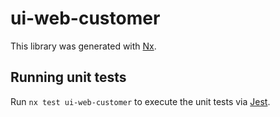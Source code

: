 # ui-web-customer

This library was generated with [Nx](https://nx.dev).

## Running unit tests

Run `nx test ui-web-customer` to execute the unit tests via [Jest](https://jestjs.io).
